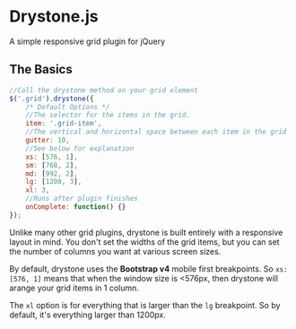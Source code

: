 # Drystone.js
A simple responsive grid plugin for jQuery

## The Basics
```javascript
//Call the drystone method on your grid element
$('.grid').drystone({
	/* Default Options */
    //The selector for the items in the grid.
    item: '.grid-item',
    //The vertical and horizontal space between each item in the grid
    gutter: 10,
    //See below for explanation
    xs: [576, 1],
    sm: [768, 2],
    md: [992, 2],
    lg: [1200, 3],
    xl: 3,
    //Runs after plugin finishes
    onComplete: function() {}
});
```
Unlike many other grid plugins, drystone is built entirely with a responsive layout in mind. You don't set the widths of the grid items, but you can set the number of columns you want at various screen sizes.

By default, drystone uses the **Bootstrap v4** mobile first breakpoints. So `xs: [576, 1]`  means that when the window size is <576px, then drystone will arange your grid items in 1 column.

The `xl` option is for everything that is larger than the `lg` breakpoint. So by default, it's everything larger than 1200px.
